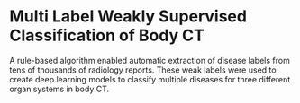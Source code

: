 # Multi Label Weakly Supervised Classification of Body CT

A rule-based algorithm enabled automatic extraction of disease labels from tens of thousands of radiology reports. These weak labels were used to create deep learning models to classify multiple diseases for three different organ systems in body CT.